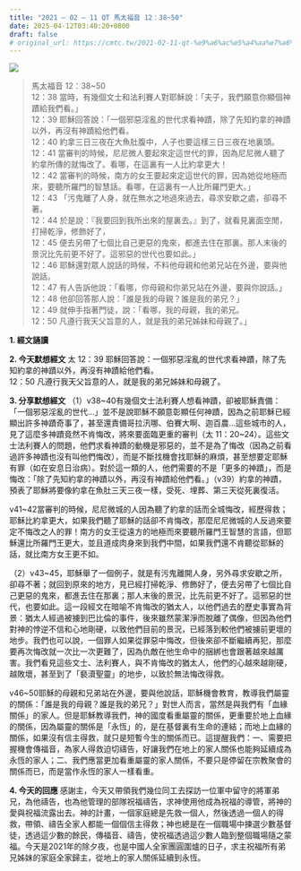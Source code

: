 ```yaml
---
title: "2021 – 02 – 11 QT 馬太福音 12：38~50"
date: 2025-04-12T03:40:20+0800
draft: false
# original_url: https://cmtc.tw/2021-02-11-qt-%e9%a6%ac%e5%a4%aa%e7%a6%8f%e9%9f%b3-12%ef%bc%9a3850
---
```


![](/images/qt.jpg)
> 馬太福音 12：38\~50  
> 12：38 當時，有幾個文士和法利賽人對耶穌說：「夫子，我們願意你顯個神蹟給我們看。」  
> 12：39 耶穌回答說：「一個邪惡淫亂的世代求看神蹟，除了先知約拿的神蹟以外，再沒有神蹟給他們看。  
> 12：40 約拿三日三夜在大魚肚腹中，人子也要這樣三日三夜在地裏頭。  
> 12：41 當審判的時候，尼尼微人要起來定這世代的罪，因為尼尼微人聽了約拿所傳的就悔改了。看哪，在這裏有一人比約拿更大！  
> 12：42 當審判的時候，南方的女王要起來定這世代的罪，因為她從地極而來，要聽所羅門的智慧話。看哪，在這裏有一人比所羅門更大。」  
> 12：43 「污鬼離了人身，就在無水之地過來過去，尋求安歇之處，卻尋不著。  
> 12：44 於是說：『我要回到我所出來的屋裏去。』到了，就看見裏面空閒，打掃乾淨，修飾好了，  
> 12：45 便去另帶了七個比自己更惡的鬼來，都進去住在那裏。那人末後的景況比先前更不好了。這邪惡的世代也要如此。」  
> 12：46 耶穌還對眾人說話的時候，不料他母親和他弟兄站在外邊，要與他說話。  
> 12：47 有人告訴他說：「看哪，你母親和你弟兄站在外邊，要與你說話。」  
> 12：48 他卻回答那人說：「誰是我的母親？誰是我的弟兄？」  
> 12：49 就伸手指著門徒，說：「看哪，我的母親，我的弟兄。  
> 12：50 凡遵行我天父旨意的人，就是我的弟兄姊妹和母親了。」

**1. 經文誦讀**

**2.  今天默想經文**
太 12：39 耶穌回答說：一個邪惡淫亂的世代求看神蹟，除了先知約拿的神蹟以外，再沒有神蹟給他們看。  
12：50 凡遵行我天父旨意的人，就是我的弟兄姊妹和母親了。

**3. 分享默想經文**
（1）v38\~40有幾個文士法利賽人想看神蹟，卻被耶穌責備：「一個邪惡淫亂的世代…」並不是說耶穌不願意彰顯任何神蹟，因為之前耶穌已經顯出許多神蹟奇事了，甚至還責備哥拉汛哪、伯賽大啊、迦百農…這些城市的人，見了這麼多神蹟竟然不肯悔改，將來要面臨更重的審判（太 11：20\~24）。這些文士法利賽人的問題，他們求看神蹟的動機是邪惡的，並不是為了悔改（因為之前看過許多神蹟也沒有叫他們悔改），而是不斷找機會找耶穌的麻煩，甚至想要定耶穌有罪（如在安息日治病）。對於這一類的人，他們需要的不是「更多的神蹟」，而是悔改：「除了先知約拿的神蹟以外，再沒有神蹟給他們看。」（v39）約拿的神蹟，預表了耶穌將要像約拿在魚肚三天三夜一樣，受死、埋葬、第三天從死裏復活。

v41\~42當審判的時候，尼尼微城的人因為聽了約拿的話而全城悔改，經歷得救；耶穌比約拿更大，如果我們聽了耶穌的話卻不肯悔改，那麼尼尼微城的人反過來要定不悔改之人的罪！南方的女王從遠方的地極而來要聽所羅門王智慧的言語，但耶穌還比所羅門王更大，並且道成肉身來到我們中間，如果我們還不肯聽從耶穌的話，就比南方女王更不如。

（2）v43\~45，耶穌舉了一個例子，就是有污鬼離開人身，另外尋求安歇之所，卻尋不著；就回到原來的地方，見已經打掃乾淨、修飾好了，便去另帶了七個比自己更惡的鬼來，都進去住在那裏；那人末後的景況，比先前更不好了。這邪惡的世代，也要如此。這一段經文在暗喻不肯悔改的猶太人，以他們過去的歷史事實為背景：猶太人經過被擄到巴比倫的事件，後來雖然蒙潔淨而脫離了偶像，但因為他們對神的悖逆不信和心地剛硬，以致他們目前的景況，已經落到較他們被擄前更壞的地步。我們也可以說，一個罪人如果從罪惡中悔改，但後來卻不斷繼續再犯，那麼要再次悔改就一次比一次更難了，因為仇敵在他生命中的捆綁也會跟著越來越厲害。我們看見這些文士、法利賽人，與不肯悔改的猶太人，他們的心越來越剛硬，越敗壞，甚至到了「褻瀆聖靈」的地步，以致於無法悔改得救。

v46\~50耶穌的母親和兄弟站在外邊，要與他說話，耶穌機會教育，教導我們屬靈的關係：「誰是我的母親？誰是我的弟兄？」對世人而言，當然是與我們有「血緣關係」的家人。但是耶穌教導我們，神的國度看重屬靈的關係，更重要於地上血緣的關係，因為屬靈的關係是「永恆」的，是在基督裏有生命的連結；而地上血緣的關係，如果沒有信主得救，就只是短暫今生的關係而已。這提醒我們：一、需要把握機會傳福音，為家人得救迫切禱告，好讓我們在地上的家人關係也能夠延續成為永恆的家人；二、我們應當更加看重屬靈的家人關係，不要只是停留在宗教聚會的關係而已，而是當作永恆的家人一樣看重。

**4. 今天的回應**
感謝主，今天又帶領我們幾位同工去探訪一位軍中留守的將軍弟兄，為他禱告，也為他管理的部隊祝福禱告，求神使用他成為祝福的導管，將神的愛與祝福流露出去。神的計畫，一個家庭總是先救一個人，然後透過一個人的得救，帶領、禱告全家人都能一個個信主得救；神也總是在一個職場中揀選少數基督徒，透過這少數的餘民，傳福音、禱告，使祝福透過這少數人臨到整個職場隨之蒙福。今天是2021年的除夕夜，也是中國人全家團圓圍爐的日子，求主祝福所有弟兄姊妹的家庭全家歸主，從地上的家人關係延續到永恆。
